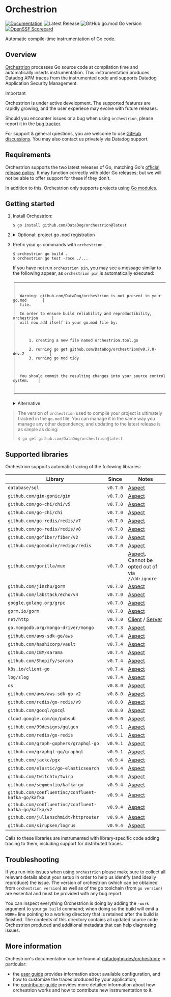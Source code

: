# Orchestrion

[![Documentation](https://img.shields.io/badge/documentation-datadoghq.dev/orchestrion-blue.svg?style=flat)](https://datadoghq.dev/orchestrion)
![Latest Release](https://img.shields.io/github/v/release/DataDog/orchestrion?display_name=tag&label=Latest%20Release)
![GitHub go.mod Go version](https://img.shields.io/github/go-mod/go-version/datadog/orchestrion)
[![OpenSSF Scorecard](https://api.scorecard.dev/projects/github.com/DataDog/orchestrion/badge)](https://scorecard.dev/viewer/?uri=github.com/DataDog/orchestrion)

Automatic compile-time instrumentation of Go code.

## Overview

[Orchestrion](https://en.wikipedia.org/wiki/Orchestrion) processes Go source code at compilation time and automatically
inserts instrumentation. This instrumentation produces Datadog APM traces from the instrumented code and supports
Datadog Application Security Management.

> [!IMPORTANT]
> Orchestrion is under active development. The supported features are rapidly growing, and the user experiece may evolve
> with future releases.
>
> Should you encounter issues or a bug when using `orchestrion`, please report it in the [bug tracker][gh-issues].
>
> For support & general questions, you are welcome to use [GitHub discussions][gh-discussions]. You may also contact us
> privately via Datadog support.
>
>

[gh-issues]: https://github.com/DataDog/orchestrion/issues/new/choose
>

[gh-discussions]: https://github.com/DataDog/orchestrion/discussions

## Requirements

Orchestrion supports the two latest releases of Go, matching Go's [official release policy][go-releases]. It may
function correctly with older Go releases; but we will not be able to offer support for these if they don't.

In addition to this, Orchestrion only supports projects using [Go modules][go-modules].

[go-releases]: https://go.dev/doc/devel/release#policy

[go-modules]: https://pkg.go.dev/cmd/go#hdr-Modules__module_versions__and_more

## Getting started

1. Install Orchestrion:
    ```console
    $ go install github.com/DataDog/orchestrion@latest
    ```

2. <details><summary>Optional: project <tt>go.mod</tt> registration</summary>

   > You can automatically add `orchestrion` to your project's dependencies by running:
   > ```console
      > $ orchestrion pin
      > ```
   > This will:
   > 1. Create a new `orchestrion.tool.go` file containing content similar to:
        >     ```go
        >     // Code generated by `orchestrion pin`; DO NOT EDIT.
        >
        >     // This file is generated by `orchestrion pin`, and is used to include a blank import of the
        >     // orchestrion package(s) so that `go mod tidy` does not remove the requirements from go.mod.
        >     // This file should be checked into source control.
        >
        >     //go:build tools
        >
        >     package tools
        >
        >     import _ "github.com/DataDog/orchestrion"
        >     ```
   > 2. Run `go get github.com/DataDog/orchstrion@<current-release>` to make sure the project version corresponds to the
        >    one currently being used
   > 3. Run `go mod tidy` to make sure your `go.mod` and `go.sum` files are up-to-date
   >
   > If you do not run this command, it will be done automatically when required. Once done, the version of
   `orchestrion`
   > used by this project can be controlled directly using the `go.mod` file, as you would control any other dependency.
    </details>

3. Prefix your `go` commands with `orchestrion`:
    ```console
    $ orchestrion go build .
    $ orchestrion go test -race ./...
    ```

   If you have not run `orchestrion pin`, you may see a message similar to the following appear, as `orchestrion pin`
   is automatically executed:
    ```
    ╭──────────────────────────────────────────────────────────────────────────────╮
    │                                                                              │
    │  Warning: github.com/DataDog/orchestrion is not present in your go.mod       │
    │  file.                                                                       │
    │  In order to ensure build reliability and reproductibility, orchestrion      │
    │  will now add itself in your go.mod file by:                                 │
    │                                                                              │
    │      1. creating a new file named orchestrion.tool.go                        │
    │      2. running go get github.com/DataDog/orchestrion@v0.7.0-dev.2           │
    │      3. running go mod tidy                                                  │
    │                                                                              │
    │  You should commit the resulting changes into your source control system.    │
    │                                                                              │
    ╰──────────────────────────────────────────────────────────────────────────────╯
    ```

    <details><summary>Alternative</summary>

   > _Orchestrion_ at the core is a standard Go toolchain `-toolexec` proxy. Instead of using `orchestrion go`, you can
   > also manually provide the `-toolexec` argument to `go` commands that accept it:
   > ```console
    > $ go build -toolexec 'orchestrion toolexec' .
    > $ go test -toolexec 'orchestrion toolexec' -race .
    > ```
    </details>

> The version of `orchestrion` used to compile your project is ultimately tracked in the `go.mod` file. You can manage
> it in the same way you manage any other dependency, and updating to the latest release is as simple as doing:
> ```console
> $ go get github.com/DataDog/orchestrion@latest
> ```

## Supported libraries

Orchestrion supports automatic tracing of the following libraries:

| Library                                               |  Since   | Notes                                                       |
|-------------------------------------------------------|:--------:|-------------------------------------------------------------|
| `database/sql`                                        | `v0.7.0` | [Aspect][db-sql]                                            |
| `github.com/gin-gonic/gin`                            | `v0.7.0` | [Aspect][gin]                                               |
| `github.com/go-chi/chi/v5`                            | `v0.7.0` | [Aspect][chi-v5]                                            |
| `github.com/go-chi/chi`                               | `v0.7.0` | [Aspect][chi-v1]                                            |
| `github.com/go-redis/redis/v7`                        | `v0.7.0` | [Aspect][go-redis-v7]                                       |
| `github.com/go-redis/redis/v8`                        | `v0.7.0` | [Aspect][go-redis-v8]                                       |
| `github.com/gofiber/fiber/v2`                         | `v0.7.0` | [Aspect][fiber-v2]                                          |
| `github.com/gomodule/redigo/redis`                    | `v0.7.0` | [Aspect][redigo]                                            |
| `github.com/gorilla/mux`                              | `v0.7.0` | [Aspect][gorilla]. Cannot be opted out of via `//dd:ignore` |
| `github.com/jinzhu/gorm`                              | `v0.7.0` | [Aspect][jinzhu-gorm]                                       |
| `github.com/labstack/echo/v4`                         | `v0.7.0` | [Aspect][echo]                                              |
| `google.golang.org/grpc`                              | `v0.7.0` | [Aspect][grpc]                                              |
| `gorm.io/gorm`                                        | `v0.7.0` | [Aspect][gorm]                                              |
| `net/http`                                            | `v0.7.0` | [Client][net-http-client] / [Server][net-http-server]       |
| `go.mongodb.org/mongo-driver/mongo`                   | `v0.7.3` | [Aspect][mongo]                                             |
| `github.com/aws-sdk-go/aws`                           | `v0.7.4` | [Aspect][aws-sdk-go]                                        |
| `github.com/hashicorp/vault`                          | `v0.7.4` | [Aspect][hashicorp-vault]                                   |
| `github.com/IBM/sarama`                               | `v0.7.4` | [Aspect][ibm-sarama]                                        |
| `github.com/Shopify/sarama`                           | `v0.7.4` | [Aspect][shopify-sarama]                                    |
| `k8s.io/client-go`                                    | `v0.7.4` | [Aspect][k8s-client]                                        |
| `log/slog`                                            | `v0.7.4` | [Aspect][log-slog]                                          |
| `os`                                                  | `v0.8.0` | [Aspect][os]                                                |
| `github.com/aws/aws-sdk-go-v2`                        | `v0.8.0` | [Aspect][aws-sdk-go-v2]                                     |
| `github.com/redis/go-redis/v9`                        | `v0.8.0` | [Aspect][go-redis-v9]                                       |
| `github.com/gocql/gocql`                              | `v0.8.0` | [Aspect][gocql]                                             |
| `cloud.google.com/go/pubsub`                          | `v0.9.0` | [Aspect][pubsub]                                            |
| `github.com/99designs/gqlgen`                         | `v0.9.1` | [Aspect][gqlgen]                                            |
| `github.com/redis/go-redis`                           | `v0.9.1` | [Aspect][go-redis]                                          |
| `github.com/graph-gophers/graphql-go`                 | `v0.9.1` | [Aspect][graph-gophers]                                     |
| `github.com/graphql-go/graphql`                       | `v0.9.1` | [Aspect][graphql]                                           |
| `github.com/jackc/pgx`                                | `v0.9.4` | [Aspect][pgx]                                               |
| `github.com/elastic/go-elasticsearch`                 | `v0.9.4` | [Aspect][elasticsearch]                                     |
| `github.com/twitchtv/twirp`                           | `v0.9.4` | [Aspect][twirp]                                             |
| `github.com/segmentio/kafka-go`                       | `v0.9.4` | [Aspect][segmentio-kafka-go]                                |
| `github.com/confluentinc/confluent-kafka-go/kafka`    | `v0.9.4` | [Aspect][confluent-kafka-go-v1]                             |
| `github.com/confluentinc/confluent-kafka-go/kafka/v2` | `v0.9.4` | [Aspect][confluent-kafka-go-v2]                             |
| `github.com/julienschmidt/httprouter`                 | `v0.9.4` | [Aspect][httprouter]                                        |
| `github.com/sirupsen/logrus`                          | `v0.9.4` | [Aspect][logrus]                                            |

[db-sql]: https://datadoghq.dev/orchestrion/docs/built-in/stdlib/database-sql/

[gin]: https://datadoghq.dev/orchestrion/docs/built-in/http/gin/

[chi-v5]: https://datadoghq.dev/orchestrion/docs/built-in/http/chi/#use-v5-tracer-middleware

[chi-v1]: https://datadoghq.dev/orchestrion/docs/built-in/http/chi/#use-v1-tracer-middleware

[go-redis-v7]: https://datadoghq.dev/orchestrion/docs/built-in/databases/go-redis/#wrap-v7-client

[go-redis-v8]: https://datadoghq.dev/orchestrion/docs/built-in/databases/go-redis/#wrap-v8-client

[go-redis-v9]: https://datadoghq.dev/orchestrion/docs/built-in/databases/go-redis/#wrap-v9-client

[fiber-v2]: https://datadoghq.dev/orchestrion/docs/built-in/http/fiber/

[redigo]: https://datadoghq.dev/orchestrion/docs/built-in/databases/redigo/

[gorilla]: https://datadoghq.dev/orchestrion/docs/built-in/http/gorilla/

[jinzhu-gorm]: https://datadoghq.dev/orchestrion/docs/built-in/databases/gorm/#jinzhugorm

[echo]: https://datadoghq.dev/orchestrion/docs/built-in/http/echo/

[grpc]: https://datadoghq.dev/orchestrion/docs/built-in/grpc/

[gorm]: https://datadoghq.dev/orchestrion/docs/built-in/databases/gorm/#gormiogorm

[net-http-client]: https://datadoghq.dev/orchestrion/docs/built-in/stdlib/net-http.client/

[net-http-server]: https://datadoghq.dev/orchestrion/docs/built-in/stdlib/net-http.server/

[mongo]: https://datadoghq.dev/orchestrion/docs/built-in/databases/mongo/

[k8s-client]: https://datadoghq.dev/orchestrion/docs/built-in/k8s-client/

[hashicorp-vault]: https://datadoghq.dev/orchestrion/docs/built-in/api/vault/

[log-slog]: https://datadoghq.dev/orchestrion/docs/built-in/stdlib/slog/

[aws-sdk-go]: https://datadoghq.dev/orchestrion/docs/built-in/cloud/aws-sdk/

[aws-sdk-go-v2]: https://datadoghq.dev/orchestrion/docs/built-in/cloud/aws-sdk-v2/

[ibm-sarama]: https://datadoghq.dev/orchestrion/docs/built-in/datastreams/ibm_sarama/

[shopify-sarama]: https://datadoghq.dev/orchestrion/docs/built-in/datastreams/shopify_sarama/

[os]: https://datadoghq.dev/orchestrion/docs/built-in/stdlib/ossec/

[gocql]: https://datadoghq.dev/orchestrion/docs/built-in/databases/gocql/

[pubsub]: https://datadoghq.dev/orchestrion/docs/built-in/datastreams/gcp_pubsub/

[gqlgen]: https://datadoghq.dev/orchestrion/docs/built-in/graphql/gqlgen/

[go-redis]: https://datadoghq.dev/orchestrion/docs/built-in/databases/go-redis/#wrap-v0-client

[graph-gophers]: https://datadoghq.dev/orchestrion/docs/built-in/graphql/graph-gophers/

[graphql]: https://datadoghq.dev/orchestrion/docs/built-in/graphql/graphql-go/

[pgx]: https://datadoghq.dev/orchestrion/docs/built-in/databases/pgx/

[elasticsearch]: https://datadoghq.dev/orchestrion/docs/built-in/databases/go-elasticsearch/

[twirp]: https://datadoghq.dev/orchestrion/docs/built-in/rpc/twirp/

[segmentio-kafka-go]: https://datadoghq.dev/orchestrion/docs/built-in/datastreams/segmentio_kafka_v0/

[confluent-kafka-go-v1]: https://datadoghq.dev/orchestrion/docs/built-in/datastreams/confluentinc_kafka/#inject-kafka-library-version-v1

[confluent-kafka-go-v2]: https://datadoghq.dev/orchestrion/docs/built-in/datastreams/confluentinc_kafka/#inject-kafka-library-version-v2

[httprouter]: https://datadoghq.dev/orchestrion/docs/built-in/http/julienschmidt_httprouter/

[logrus]: https://datadoghq.dev/orchestrion/docs/built-in/logs/logrus/

Calls to these libraries are instrumented with library-specific code adding tracing to them, including support for
distributed traces.

## Troubleshooting

If you run into issues when using `orchestrion` please make sure to collect all relevant details about your setup in
order to help us identify (and ideally reproduce) the issue. The version of orchestrion (which can be obtained from
`orchestrion version`) as well as of the go toolchain (from `go version`) are essential and must be provided with any
bug report.

You can inspect everything Orchestrion is doing by adding the `-work` argument to your `go build` command; when doing so
the build will emit a `WORK=` line pointing to a working directory that is retained after the build is finished. The
contents of this directory contains all updated source code Orchestrion produced and additional metadata that can help
diagnosing issues.

## More information

Orchestrion's documentation can be found at [datadoghq.dev/orchestrion](https://datadoghq.dev/orchestrion); in
particular:

- the [user guide](https://datadoghq.dev/orchestrion/docs/) provides information about available configuration, and how
  to customize the traces produced by your application;
- the [contributor guide](https://datadoghq.dev/orchestrion/contributing/) provides more detailed information about how
  orchestrion works and how to contribute new instrumentation to it.
